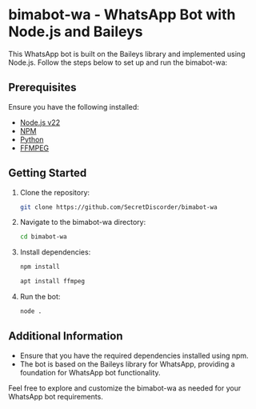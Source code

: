 # bimabot-wa - WhatsApp Bot with Node.js and Baileys

This WhatsApp bot is built on the Baileys library and implemented using Node.js. Follow the steps below to set up and run the bimabot-wa:

## Prerequisites
Ensure you have the following installed:
- [Node.js v22](https://nodejs.org/)
- [NPM](https://www.npmjs.com/get-npm)
- [Python](https://www.python.org/)
- [FFMPEG](https://ffmpeg.org/download.html)
## Getting Started
1. Clone the repository:
   ```bash
   git clone https://github.com/SecretDiscorder/bimabot-wa
   ```

2. Navigate to the bimabot-wa directory:
   ```bash
   cd bimabot-wa
   ```

3. Install dependencies:
   ```bash
   npm install

   apt install ffmpeg
   ```

4. Run the bot:
   ```bash
   node .
   ```

## Additional Information
- Ensure that you have the required dependencies installed using npm.
- The bot is based on the Baileys library for WhatsApp, providing a foundation for WhatsApp bot functionality.

Feel free to explore and customize the bimabot-wa as needed for your WhatsApp bot requirements.
